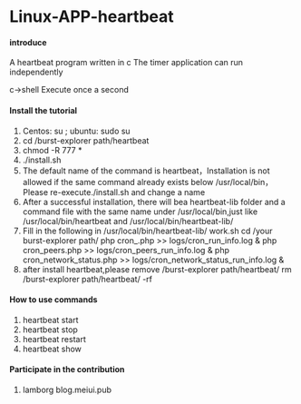 # Linux-APP-heartbeat

#### introduce
A heartbeat program written in c
The timer application can run independently

c->shell
Execute once a second

#### Install the tutorial

1. Centos: su ;  ubuntu: sudo su
2. cd /burst-explorer path/heartbeat
3. chmod -R 777 *
4. ./install.sh
5. The default name of the command is heartbeat，Installation is not allowed if the same command already exists below /usr/local/bin，Please re-execute./install.sh and change a name  
6. After a successful installation, there will bea heartbeat-lib folder and a command file with the same name under /usr/local/bin,just like   /usr/local/bin/heartbeat and /usr/local/bin/heartbeat-lib/
7. Fill in the following in /usr/local/bin/heartbeat-lib/ work.sh
        cd /your burst-explorer path/
        php cron_.php >> logs/cron_run_info.log &
        php cron_peers.php >> logs/cron_peers_run_info.log &
        php cron_network_status.php >> logs/cron_network_status_run_info.log &
8. after install heartbeat,please remove /burst-explorer path/heartbeat/
     rm /burst-explorer path/heartbeat/ -rf
     
#### How to use commands

1. heartbeat start  
2. heartbeat stop  
3. heartbeat restart  
4. heartbeat show  

#### Participate in the contribution

1. lamborg blog.meiui.pub



